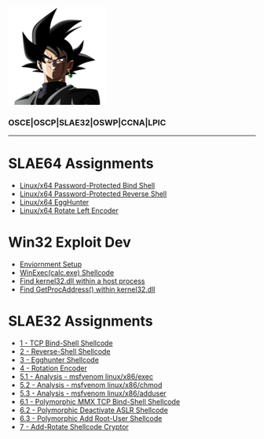 
![](/pics/BOKU7.PNG)  
### OSCE|OSCP|SLAE32|OSWP|CCNA|LPIC  
  
<script src="https://www.hackthebox.eu/badge/151672"></script>

--- 
# SLAE64 Assignments
+ [Linux/x64 Password-Protected Bind Shell](/_posts/2020-04-06-SLAE64_1_BindShell.md)
+ [Linux/x64 Password-Protected Reverse Shell](_posts/2020-04-14-SLAE64_2_RevShell.md)
+ [Linux/x64 EggHunter](_posts/2020-04-26-SLAE64_3_EggHunter.md)
+ [Linux/x64 Rotate Left Encoder](_posts/2020-04-26-SLAE64_4_ROLEncoder.md)


# Win32 Exploit Dev
+ [Enviornment Setup](/_posts/2019-10-20-Win32-Env.md)
+ [WinExec(calc.exe) Shellcode](/_posts/2019-10-20-Win32.md)
+ [Find kernel32.dll within a host process](/_posts/2019-10-22-Win32-dynamic-shellcode.md)
+ [Find GetProcAddress() within kernel32.dll](/_posts/2019-11-05-Win32-GetProcAddress.md)

# SLAE32 Assignments
+ [1 - TCP Bind-Shell Shellcode](/_posts/2019-08-10-SLAE32_1_BindShell.md)
+ [2 - Reverse-Shell Shellcode](/_posts/2019-08-14-SLAE32_2_ReverseShell.md)
+ [3 - Egghunter Shellcode](/_posts/2019-08-18-SLAE32_3_egghunter.md)
+ [4 - Rotation Encoder](/_posts/2019-08-24-SLAE32_4_RotateEncoder.md)
+ [5.1 - Analysis - msfvenom linux/x86/exec](/_posts/2019-08-27-SLAE32_5-1_msfExec.md)
+ [5.2 - Analysis - msfvenom linux/x86/chmod](/_posts/2019-08-29-SLAE32_5-2_msfChmodShadow.md)
+ [5.3 - Analysis - msfvenom linux/x86/adduser](/_posts/2019-08-30-SLAE32_5-3_addUser.md)
+ [6.1 - Polymorphic MMX TCP Bind-Shell Shellcode](/_posts/2019-09-05-SLAE32_6-1_polyMMXbindSh.md)
+ [6.2 - Polymorphic Deactivate ASLR Shellcode](/_posts/2019-09-10-SLAE32_6-2_offASLR.md)
+ [6.3 - Polymorphic Add Root-User Shellcode](/_posts/2019-09-22-SLAE32_6-3_addAcct.md)
+ [7 - Add-Rotate Shellcode Cryptor](/_posts/2019-09-23-SLAE32_7_AddRotateCryptor.md)

